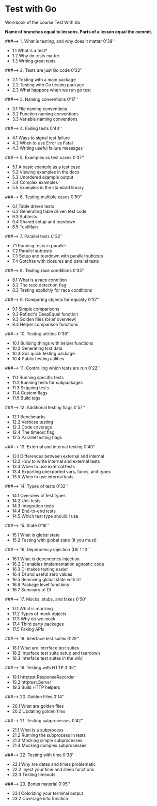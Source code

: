 # Test with Go
Workbook of the course Test With Go

**Name of branches equal to lessons. Parts of a lesson equal the commit.**

###—> 1. What is testing, and why does it matter 0'38''
- 1.1 What is a test?
- 1.2 Why do tests matter
- 1.3 Writing great tests

###—> 2. Tests are just Go code 0'22''
- 2.1 Testing with a main package
- 2.2 Testing with Go testing package
- 2.3 What happens when we run go test

###—> 3. Naming conventions 0'17''
- 3.1 File naming conventions
- 3.2 Function naming conventions
- 3.3 Variable naming conventions

###—> 4. Failing tests 0'44''
- 4.1 Ways to signal test failure
- 4.2 When to use Error vs Fatal
- 4.3 Writing useful failure messages

###—> 5. Examples as test cases 0'37''
- 5.1 A basic example as a test case
- 5.2 Viewing examples in the docs
- 5.3 Unordered example output
- 5.4 Complex examples
- 5.5 Examples in the standard library

###—> 6. Testing multiple cases 0'50''
- 6.1 Table driven tests
- 6.2 Generating table driven test code
- 6.3 Subtests
- 6.4 Shared setup and teardown
- 6.5 TestMain

###—> 7. Parallel tests 0'32''
- 7.1 Running tests in parallel
- 7.2 Parallel subtests
- 7.3 Setup and teardown with parallel subtests
- 7.4 Gotchas with closures and parallel tests

###—> 8. Testing race conditions 0'35''
- 8.1 What is a race condition
- 8.2 The race detection flag
- 8.3 Testing explicitly for race conditions

###—> 9. Comparing objects for equality 0'37''
- 9.1 Simple comparisons
- 9.2 Reflect's DeepEqual function
- 9.3 Golden files (brief overview)
- 9.4 Helper comparison functions

###—> 10. Testing utilities 0'39''
- 10.1 Building things with helper functions
- 10.2 Generating test data
- 10.3 Gos quick testing package
- 10.4 Public testing utilities

###—> 11. Controlling which tests are run 0'22''
- 11.1 Running specific tests
- 11.2 Running tests for subpackages
- 11.3 Skipping tests
- 11.4 Custom flags
- 11.5 Build tags

###—> 12. Additional testing flags 0'57''
- 12.1 Benchmarks
- 12.2 Verbose testing
- 12.3 Code coverage
- 12.4 The timeout flag
- 12.5 Parallel testing flags

###—> 13. External and internal testing 0'40''
- 13.1 Differences between external and internal
- 13.2 How to write internal and external tests
- 13.3 When to use external tests
- 13.4 Exporting unexported vars, funcs, and types
- 13.5 When to use internal tests

###—> 14. Types of tests 0'32''
- 14.1 Overview of test types
- 14.2 Unit tests
- 14.3 Integration tests
- 14.4 End-to-end tests
- 14.5 Which test type should I use

###—> 15. State 0'16''
- 15.1 What is global state
- 15.2 Testing with global state (if you must)

###—> 16. Dependency injection (DI) 1'10''
- 16.1 What is dependency injection
- 16.2 DI enables implementation agnostic code
- 16.3 DI makes testing easier
- 16.4 DI and useful zero values
- 16.5 Removing global state with DI
- 16.6 Package level functions
- 16.7 Summary of DI

###—> 17. Mocks, stubs, and fakes 0'50''
- 17.1 What is mocking
- 17.2 Types of mock objects
- 17.3 Why do we mock
- 17.4 Third party packages
- 17.5 Faking APIs

###—> 18. Interface test suites 0'29''
- 18.1 What are interface test suites
- 18.2 Interface test suite setup and teardown
- 18.3 Interface test suites in the wild

###—> 19. Testing with HTTP 0'35''
- 19.1 httptest.ResponseRecorder
- 19.2 httptest.Server
- 19.3 Build HTTP helpers

###—> 20. Golden Files 0'14''
- 20.1 What are golden files
- 20.2 Updating golden files

###—> 21. Testing subprocesses 0'42''
- 21.1 What is a subprocess
- 21.2 Running the subprocess in tests
- 21.3 Mocking simple subprocesses
- 21.4 Mocking complex subprocesses

###—> 22. Testing with time 0'38''
- 22.1 Why are dates and times problematic
- 22.2 Inject your time and sleep functions
- 22.3 Testing timeouts

###—> 23. Bonus material 0'05''
- 23.1 Colorizing your terminal output
- 23.2 Coverage info function

